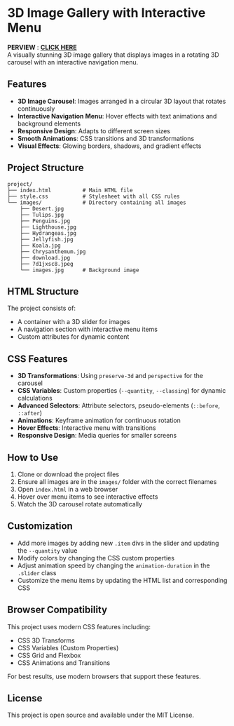 # 3D Image Gallery with Interactive Menu
**PERVIEW** : [**CLICK HERE**](https://oficiall-insta000.github.io/3D-awsom-rotation-css/)<br>
A visually stunning 3D image gallery that displays images in a rotating 3D carousel with an interactive navigation menu.

## Features

- **3D Image Carousel**: Images arranged in a circular 3D layout that rotates continuously
- **Interactive Navigation Menu**: Hover effects with text animations and background elements
- **Responsive Design**: Adapts to different screen sizes
- **Smooth Animations**: CSS transitions and 3D transformations
- **Visual Effects**: Glowing borders, shadows, and gradient effects

## Project Structure

```
project/
├── index.html          # Main HTML file
├── style.css           # Stylesheet with all CSS rules
└── images/             # Directory containing all images
    ├── Desert.jpg
    ├── Tulips.jpg
    ├── Penguins.jpg
    ├── Lighthouse.jpg
    ├── Hydrangeas.jpg
    ├── Jellyfish.jpg
    ├── Koala.jpg
    ├── Chrysanthemum.jpg
    ├── download.jpg
    ├── 7d1jxsc8.jpeg
    └── images.jpg      # Background image
```

## HTML Structure

The project consists of:
- A container with a 3D slider for images
- A navigation section with interactive menu items
- Custom attributes for dynamic content

## CSS Features

- **3D Transformations**: Using `preserve-3d` and `perspective` for the carousel
- **CSS Variables**: Custom properties (`--quantity`, `--classing`) for dynamic calculations
- **Advanced Selectors**: Attribute selectors, pseudo-elements (`::before`, `::after`)
- **Animations**: Keyframe animation for continuous rotation
- **Hover Effects**: Interactive menu with transitions
- **Responsive Design**: Media queries for smaller screens

## How to Use

1. Clone or download the project files
2. Ensure all images are in the `images/` folder with the correct filenames
3. Open `index.html` in a web browser
4. Hover over menu items to see interactive effects
5. Watch the 3D carousel rotate automatically

## Customization

- Add more images by adding new `.item` divs in the slider and updating the `--quantity` value
- Modify colors by changing the CSS custom properties
- Adjust animation speed by changing the `animation-duration` in the `.slider` class
- Customize the menu items by updating the HTML list and corresponding CSS

## Browser Compatibility

This project uses modern CSS features including:
- CSS 3D Transforms
- CSS Variables (Custom Properties)
- CSS Grid and Flexbox
- CSS Animations and Transitions

For best results, use modern browsers that support these features.

## License

This project is open source and available under the MIT License.
